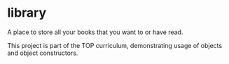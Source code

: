 # library

A place to store all your books that you want to or have read.

This project is part of the TOP curriculum, demonstrating usage of objects and object constructors.
